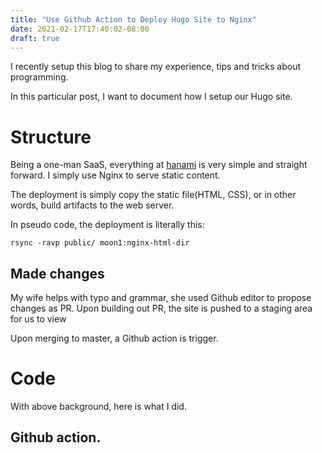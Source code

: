 ```yaml
---
title: "Use Github Action to Deploy Hugo Site to Nginx"
date: 2021-02-17T17:40:02-08:00
draft: true
---
```


I recently setup this blog to share my experience, tips and tricks about
programming.

In this particular post, I want to document how I setup our Hugo site.

# Structure

Being a one-man SaaS, everything at [hanami](https://hanami.run) is very
simple and straight forward. I simply use Nginx to serve static content.

The deployment is simply copy the static file(HTML, CSS), or in other
words, build artifacts to the web server.

In pseudo code, the deployment is literally this:

```
rsync -ravp public/ moon1:nginx-html-dir
```

## Made changes

My wife helps with typo and grammar, she used Github editor to propose
changes as PR. Upon building out PR, the site is pushed to a staging
area for us to view

Upon merging to master, a Github action is trigger.

# Code

With above background, here is what I did.

## Github action.

